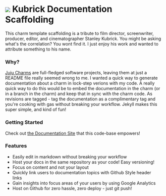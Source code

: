 # ![](http://blog.dasroot.net.s3-website-us-east-1.amazonaws.com/images/kubrick-logo.png) Kubrick Documentation Scaffolding

This charm template scaffolding is a tribute to film director,
screenwriter, producer, editor, and cinematographer Stanley
Kubrick. You might be asking what's the correlation? You wont find
it. I just enjoy his work and wanted to attribute something to his
name.

### Why?

[Juju Charms](http://jujucharms.com) are full-fledged software
projects, leaving them at just a README file really seemed wrong to
me. I wanted a quick way to generate documentation about a charm in
lock-step verions with my code. A really quick way to do this would be
to embed the documentation in the charm (or in a branch in the charm)
and keep that in sync with the charm code. As revisions are tagged -
tag the documentation as a complimentary tag and you're cooking with
gas without breaking your workflow. Jekyll makes this super simple,
and kind of fun!

### Getting Started

Check out
[the Documentation Site](http://chuckbutler.github.io/Kubrick-Documentation-Scaffolding/)
that this code-base empowers!

### Features

- Easily edit in markdown without breaking your workflow
- Host your docs in the same repository as your code! Easy versioning!
- Focus on content and not your layout
- Quickly link users to documentation topics with Github Style header links
- Gain insights into focus areas of your users by using Google Analytics
- Host on Github for zero hassle, zero deploy - just git push!
